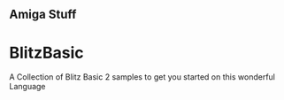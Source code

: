 ## Amiga Stuff

# BlitzBasic
  A Collection of Blitz Basic 2 samples to get you started on this wonderful Language
